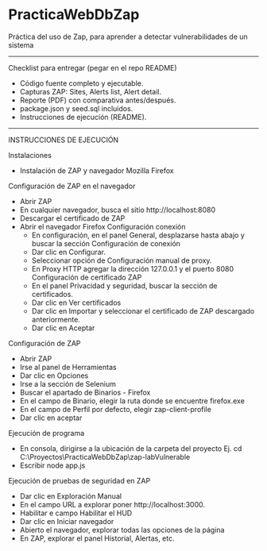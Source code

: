 # PracticaWebDbZap
Práctica del uso de Zap, para aprender a detectar vulnerabilidades de un sistema

--------------------------------------------------------------------------------

Checklist para entregar (pegar en el repo README)
- Código fuente completo y ejecutable.
- Capturas ZAP: Sites, Alerts list, Alert detail.
- Reporte (PDF) con comparativa antes/después.
- package.json y seed.sql incluidos.
- Instrucciones de ejecución (README).

--------------------------------------------------------------------------------
INSTRUCCIONES DE EJECUCIÓN

Instalaciones
- Instalación de ZAP y navegador Mozilla Firefox
  
Configuración de ZAP en el navegador
- Abrir ZAP
- En cualquier navegador, busca el sitio http://localhost:8080
- Descargar el certificado de ZAP
- Abrir el navegador Firefox
    Configuración conexión
    - En configuración, en el panel General, desplazarse hasta abajo y buscar la sección Configuración de conexión
    - Dar clic en Configurar.
    - Seleccionar opción de Configuración manual de proxy.
    - En Proxy HTTP agregar la dirección 127.0.0.1 y el puerto 8080
    Configuración de certificado ZAP
    - En el panel Privacidad y seguridad, buscar la sección de certificados.
    - Dar clic en Ver certificados
    - Dar clic en Importar y seleccionar el certificado de ZAP descargado anteriormente.
    - Dar clic en Aceptar
    
Configuración de ZAP
- Abrir ZAP
- Irse al panel de Herramientas
- Dar clic en Opciones
- Irse a la sección de Selenium
- Buscar el apartado de Binarios - Firefox
- En el campo de Binario, elegir la ruta donde se encuentre firefox.exe
- En el campo de Perfil por defecto, elegir zap-client-profile
- Dar clic en aceptar
 
Ejecución de programa 
- En consola, dirigirse a la ubicación de la carpeta del proyecto
    Ej.
    cd C:\Proyectos\PracticaWebDbZap\zap-labVulnerable
- Escribir node app.js

Ejecución de pruebas de seguridad en ZAP
- Dar clic en Exploración Manual
- En el campo URL a explorar poner http://localhost:3000.
- Habilitar e campo Habilitar el HUD
- Dar clic en Iniciar navegador
- Abierto el navegador, explorar todas las opciones de la página
- En ZAP, explorar el panel Historial, Alertas, etc.
